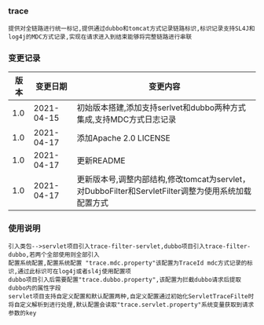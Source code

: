 ### trace

	提供对全链路进行统一标记,提供通过dubbo和tomcat方式记录链路标识,标识记录支持SL4J和log4j的MDC方式记录,实现在请求进入到结束能够将完整链路进行串联

### 变更记录

| 版本 | 变更日期   | 变更内容                                                     |
| ---- | ---------- | ------------------------------------------------------------ |
| 1.0  | 2021-04-15 | 初始版本搭建,添加支持serlvet和dubbo两种方式集成,支持MDC方式日志记录 |
| 1.0  | 2021-04-17 | 添加Apache 2.0 LICENSE                                       |
| 1.0  | 2021-04-17 | 更新README                                                   |
| 1.0  | 2021-04-17 | 更新版本号,调整内部结构,修改tomcat为servlet，对DubboFilter和ServletFilter调整为使用系统加载配置方式 |

### 使用说明

```
引入类包-->servlet项目引入trace-filter-servlet,dubbo项目引入trace-filter-dubbo,若两个全部使用则全部引入
配置系统配置,配置系统配置 "trace.mdc.property"该配置为TraceId mdc方式记录的标识,通过此标识可在log4j或者sl4j使用配置项
dubbo项目引入后需要配置"trace.dubbo.property",该配置为拦截dubbo请求后提取dubbo内的属性字段
servlet项目支持自定义配置和默认配置两种,自定义配置通过初始化ServletTraceFilte时将自定义解析到进行处理,默认配置会读取"trace.servlet.property"系统变量获取到请求参数的key 
```

